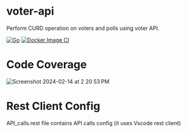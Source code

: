 # voter-api
Perform CURD operation on voters and polls using voter API.

[![Go](https://github.com/abhi2687/voter-api/actions/workflows/go.yml/badge.svg?branch=main)](https://github.com/abhi2687/voter-api/actions/workflows/go.yml)
[![Docker Image CI](https://github.com/abhi2687/voter-api/actions/workflows/docker-image.yml/badge.svg)](https://github.com/abhi2687/voter-api/actions/workflows/docker-image.yml)

# Code Coverage

![Screenshot 2024-02-14 at 2 20 53 PM](https://github.com/abhi2687/voter-api/assets/11943434/39b8a63a-db4e-4847-895a-367c38bb4d4c)

# Rest Client Config
API_calls.rest file contains API calls config (it uses Vscode rest client)


